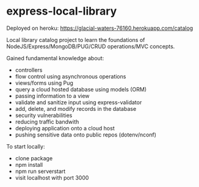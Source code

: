 # express-local-library

Deployed on heroku: https://glacial-waters-76160.herokuapp.com/catalog

Local library catalog project to learn the foundations of NodeJS/Express/MongoDB/PUG/CRUD operations/MVC concepts.

Gained fundamental knowledge about:
* controllers
* flow control using asynchronous operations 
* views/forms using Pug
* query a cloud hosted database using models (ORM)
* passing information to a view 
* validate and sanitize input using express-validator
* add, delete, and modify records in the database
* security vulnerabilities
* reducing traffic bandwith
* deploying application onto a cloud host
* pushing sensitive data onto public repos (dotenv/nconf)

To start locally:
* clone package
* npm install
* npm run serverstart
* visit localhost with port 3000
